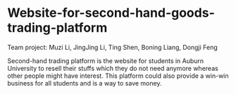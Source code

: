 # Website-for-second-hand-goods-trading-platform
Team project: Muzi Li, JingJing Li, Ting Shen, Boning Liang, Dongji Feng

Second-hand trading platform is the website for students in Auburn University to resell their stuffs which they do not need anymore whereas other people might have interest. This platform could also provide a win-win business for all students and is a way to save money.
